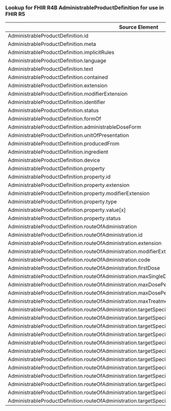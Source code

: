 ### Lookup for FHIR R4B AdministrableProductDefinition for use in FHIR R5

| Source Element | Usage | Target |
| -------------- | ----- | ------ |
| AdministrableProductDefinition.id | UseElementSameName | AdministrableProductDefinition.id |
| AdministrableProductDefinition.meta | UseElementSameName | AdministrableProductDefinition.meta |
| AdministrableProductDefinition.implicitRules | UseElementSameName | AdministrableProductDefinition.implicitRules |
| AdministrableProductDefinition.language | UseElementSameName | AdministrableProductDefinition.language |
| AdministrableProductDefinition.text | UseElementSameName | AdministrableProductDefinition.text |
| AdministrableProductDefinition.contained | UseElementSameName | AdministrableProductDefinition.contained |
| AdministrableProductDefinition.extension | UseElementSameName | AdministrableProductDefinition.extension |
| AdministrableProductDefinition.modifierExtension | UseElementSameName | AdministrableProductDefinition.modifierExtension |
| AdministrableProductDefinition.identifier | UseElementSameName | AdministrableProductDefinition.identifier |
| AdministrableProductDefinition.status | UseElementSameName | AdministrableProductDefinition.status |
| AdministrableProductDefinition.formOf | UseElementSameName | AdministrableProductDefinition.formOf |
| AdministrableProductDefinition.administrableDoseForm | UseElementSameName | AdministrableProductDefinition.administrableDoseForm |
| AdministrableProductDefinition.unitOfPresentation | UseElementSameName | AdministrableProductDefinition.unitOfPresentation |
| AdministrableProductDefinition.producedFrom | UseElementSameName | AdministrableProductDefinition.producedFrom |
| AdministrableProductDefinition.ingredient | UseElementSameName | AdministrableProductDefinition.ingredient |
| AdministrableProductDefinition.device | UseElementSameName | AdministrableProductDefinition.device |
| AdministrableProductDefinition.property | UseElementSameName | AdministrableProductDefinition.property |
| AdministrableProductDefinition.property.id | UseElementSameName | AdministrableProductDefinition.property.id |
| AdministrableProductDefinition.property.extension | UseElementSameName | AdministrableProductDefinition.property.extension |
| AdministrableProductDefinition.property.modifierExtension | UseElementSameName | AdministrableProductDefinition.property.modifierExtension |
| AdministrableProductDefinition.property.type | UseElementSameName | AdministrableProductDefinition.property.type |
| AdministrableProductDefinition.property.value[x] | UseElementSameName | AdministrableProductDefinition.property.value[x] |
| AdministrableProductDefinition.property.status | UseElementSameName | AdministrableProductDefinition.property.status |
| AdministrableProductDefinition.routeOfAdministration | UseElementSameName | AdministrableProductDefinition.routeOfAdministration |
| AdministrableProductDefinition.routeOfAdministration.id | UseElementSameName | AdministrableProductDefinition.routeOfAdministration.id |
| AdministrableProductDefinition.routeOfAdministration.extension | UseElementSameName | AdministrableProductDefinition.routeOfAdministration.extension |
| AdministrableProductDefinition.routeOfAdministration.modifierExtension | UseElementSameName | AdministrableProductDefinition.routeOfAdministration.modifierExtension |
| AdministrableProductDefinition.routeOfAdministration.code | UseElementSameName | AdministrableProductDefinition.routeOfAdministration.code |
| AdministrableProductDefinition.routeOfAdministration.firstDose | UseElementSameName | AdministrableProductDefinition.routeOfAdministration.firstDose |
| AdministrableProductDefinition.routeOfAdministration.maxSingleDose | UseElementSameName | AdministrableProductDefinition.routeOfAdministration.maxSingleDose |
| AdministrableProductDefinition.routeOfAdministration.maxDosePerDay | UseElementSameName | AdministrableProductDefinition.routeOfAdministration.maxDosePerDay |
| AdministrableProductDefinition.routeOfAdministration.maxDosePerTreatmentPeriod | UseElementSameName | AdministrableProductDefinition.routeOfAdministration.maxDosePerTreatmentPeriod |
| AdministrableProductDefinition.routeOfAdministration.maxTreatmentPeriod | UseElementSameName | AdministrableProductDefinition.routeOfAdministration.maxTreatmentPeriod |
| AdministrableProductDefinition.routeOfAdministration.targetSpecies | UseElementSameName | AdministrableProductDefinition.routeOfAdministration.targetSpecies |
| AdministrableProductDefinition.routeOfAdministration.targetSpecies.id | UseElementSameName | AdministrableProductDefinition.routeOfAdministration.targetSpecies.id |
| AdministrableProductDefinition.routeOfAdministration.targetSpecies.extension | UseElementSameName | AdministrableProductDefinition.routeOfAdministration.targetSpecies.extension |
| AdministrableProductDefinition.routeOfAdministration.targetSpecies.modifierExtension | UseElementSameName | AdministrableProductDefinition.routeOfAdministration.targetSpecies.modifierExtension |
| AdministrableProductDefinition.routeOfAdministration.targetSpecies.code | UseElementSameName | AdministrableProductDefinition.routeOfAdministration.targetSpecies.code |
| AdministrableProductDefinition.routeOfAdministration.targetSpecies.withdrawalPeriod | UseElementSameName | AdministrableProductDefinition.routeOfAdministration.targetSpecies.withdrawalPeriod |
| AdministrableProductDefinition.routeOfAdministration.targetSpecies.withdrawalPeriod.id | UseElementSameName | AdministrableProductDefinition.routeOfAdministration.targetSpecies.withdrawalPeriod.id |
| AdministrableProductDefinition.routeOfAdministration.targetSpecies.withdrawalPeriod.extension | UseElementSameName | AdministrableProductDefinition.routeOfAdministration.targetSpecies.withdrawalPeriod.extension |
| AdministrableProductDefinition.routeOfAdministration.targetSpecies.withdrawalPeriod.modifierExtension | UseElementSameName | AdministrableProductDefinition.routeOfAdministration.targetSpecies.withdrawalPeriod.modifierExtension |
| AdministrableProductDefinition.routeOfAdministration.targetSpecies.withdrawalPeriod.tissue | UseElementSameName | AdministrableProductDefinition.routeOfAdministration.targetSpecies.withdrawalPeriod.tissue |
| AdministrableProductDefinition.routeOfAdministration.targetSpecies.withdrawalPeriod.value | UseElementSameName | AdministrableProductDefinition.routeOfAdministration.targetSpecies.withdrawalPeriod.value |
| AdministrableProductDefinition.routeOfAdministration.targetSpecies.withdrawalPeriod.supportingInformation | UseElementSameName | AdministrableProductDefinition.routeOfAdministration.targetSpecies.withdrawalPeriod.supportingInformation |
